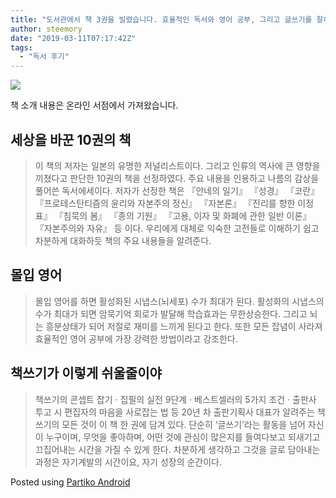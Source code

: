```yaml
---
title: "도서관에서 책 3권을 빌렸습니다. 효율적인 독서와 영어 공부, 그리고 글쓰기를 잘하고 싶은 욕심이 생겼습니다."
author: steemory
date: "2019-03-11T07:17:42Z"
tags:
  - "독서 후기"
---
```


![](https://steemitimages.com/0x0/https://d1vof77qrk4l5q.cloudfront.net/img/9fe4956508b6edbca071340ec831808a9687f4ee.jpg)

책 소개 내용은 온라인 서점에서 가져왔습니다.

## 세상을 바꾼 10권의 책

> 이 책의 저자는 일본의 유명한 저널리스트이다. 그리고 인류의 역사에 큰 영향을 끼쳤다고 판단한 10권의 책을 선정하였다. 주요 내용을 인용하고 나름의 감상을 풀어쓴 독서에세이다. 저자가 선정한 책은 『안네의 일기』 『성경』 『코란』 『프로테스탄티즘의 윤리와 자본주의 정신』 『자본론』 『진리를 향한 이정표』 『침묵의 봄』 『종의 기원』 『고용, 이자 및 화폐에 관한 일반 이론』 『자본주의와 자유』 등 이다.  우리에게 대체로 익숙한 고전들로 이해하기 쉽고 차분하게 대화하듯 책의 주요 내용들을 알려준다.

## 몰입 영어

> 몰입 영어를 하면 활성화된 시냅스(뇌세포) 수가 최대가 된다. 활성화의 시냅스의 수가 최대가 되면 암묵기억 회로가 발달해 학습효과는 무한상승한다. 그리고 뇌는 흥분상태가 되어 저절로 재미를 느끼게 된다고 한다. 또한 모든 잡념이 사라져 효율적인 영어 공부에 가장 강력한 방법이라고 강조한다.

## 책쓰기가 이렇게 쉬울줄이야

> 책쓰기의 콘셉트 잡기 · 집필의 실전 9단계 · 베스트셀러의 5가지 조건 · 출판사 투고 시 편집자의 마음을 사로잡는 법 등 20년 차 출판기획사 대표가 알려주는 책쓰기의 모든 것이 이 책 한 권에 담겨 있다. 단순히 ‘글쓰기’라는 활동을 넘어 자신이 누구이며, 무엇을 좋아하며, 어떤 것에 관심이 많은지를 들여다보고 되새기고 끄집어내는 시간을 가질 수 있게 한다. 차분하게 생각하고 그것을 글로 담아내는 과정은 자기계발의 시간이요, 자기 성장의 순간이다.

Posted using [Partiko Android](https://steemit.com/@partiko-android)